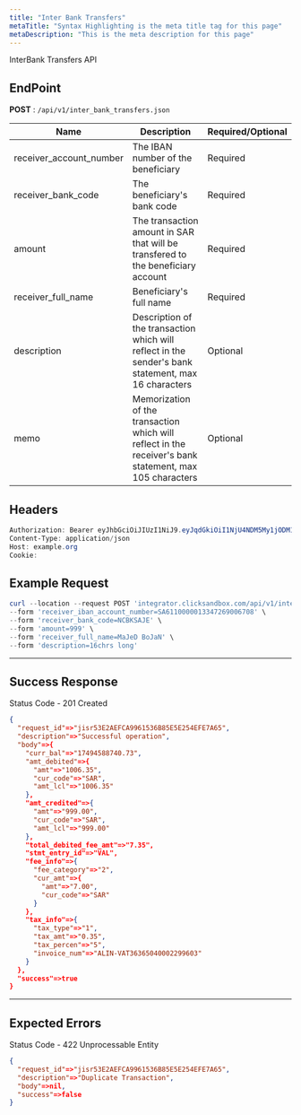 ```yaml
---
title: "Inter Bank Transfers"
metaTitle: "Syntax Highlighting is the meta title tag for this page"
metaDescription: "This is the meta description for this page"
---
```


InterBank Transfers API

## EndPoint
**POST** : `/api/v1/inter_bank_transfers.json`

Name                                   | Description                                 | Required/Optional
-------------------------------------- | ------------------------------------------- | ------------------------
receiver_account_number | The IBAN number of the beneficiary      | Required
receiver_bank_code                              | The beneficiary's bank code  | Required
amount                              | The transaction amount in SAR that will be transfered to the beneficiary account              | Required
receiver_full_name | Beneficiary's full name   | Required
description | Description of the transaction which will reflect in the sender's bank statement, max 16 characters | Optional
memo                              | Memorization of the transaction which will reflect in the receiver's bank statement, max 105 characters              | Optional

## Headers
```powershell
Authorization: Bearer eyJhbGciOiJIUzI1NiJ9.eyJqdGkiOiI1NjU4NDM5My1jODM1LTQ4N2MtOTI3MS1mMmVkOWZiZDJhYTAiLCJzdWIiOiI5Iiwic2NwIjoiYWNjb3VudCIsImF1ZCI6bnVsbCwiaWF0IjoxNTkwOTE5MDk4LCJleHAiOjE1OTA5MTkzOTh9.5ibcQqGhu-_Jdn7KObfPY_0H3wLh3GXTVfMAceJO98w
Content-Type: application/json
Host: example.org
Cookie:
```
## Example Request

```powershell
curl --location --request POST 'integrator.clicksandbox.com/api/v1/inter_bank_transfers.json' \
--form 'receiver_iban_account_number=SA6110000013347269006708' \
--form 'receiver_bank_code=NCBKSAJE' \
--form 'amount=999' \
--form 'receiver_full_name=MaJeD BoJaN' \
--form 'description=16chrs long'
```

--------------------------------------------------------------------------------

## Success Response

Status Code - 201 Created

```json
{
  "request_id"=>"jisr53E2AEFCA9961536B85E5E254EFE7A65",
  "description"=>"Successful operation",
  "body"=>{
    "curr_bal"=>"17494588740.73",
    "amt_debited"=>{
      "amt"=>"1006.35",
      "cur_code"=>"SAR",
      "amt_lcl"=>"1006.35"
    },
    "amt_credited"=>{
      "amt"=>"999.00",
      "cur_code"=>"SAR",
      "amt_lcl"=>"999.00"
    },
    "total_debited_fee_amt"=>"7.35",
    "stmt_entry_id"=>"VAL",
    "fee_info"=>{
      "fee_category"=>"2",
      "cur_amt"=>{
        "amt"=>"7.00",
        "cur_code"=>"SAR"
      }
    },
    "tax_info"=>{
      "tax_type"=>"1",
      "tax_amt"=>"0.35",
      "tax_percen"=>"5",
      "invoice_num"=>"ALIN-VAT36365040002299603"
    }
  },
  "success"=>true
}
```

--------------------------------------------------------------------------------

## Expected Errors
Status Code - 422 Unprocessable Entity

```json
{
  "request_id"=>"jisr53E2AEFCA9961536B85E5E254EFE7A65",
  "description"=>"Duplicate Transaction",
  "body"=>nil,
  "success"=>false
}
```